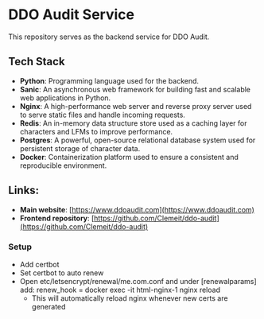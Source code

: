 # DDO Audit Service
This repository serves as the backend service for DDO Audit.

## Tech Stack
- **Python**: Programming language used for the backend.
- **Sanic**: An asynchronous web framework for building fast and scalable web applications in Python.
- **Nginx**: A high-performance web server and reverse proxy server used to serve static files and handle incoming requests.
- **Redis**: An in-memory data structure store used as a caching layer for characters and LFMs to improve performance.
- **Postgres**: A powerful, open-source relational database system used for persistent storage of character data.
- **Docker**: Containerization platform used to ensure a consistent and reproducible environment.

## Links:
- **Main website**: [https://www.ddoaudit.com](https://www.ddoaudit.com)
- **Frontend repository**: [https://github.com/Clemeit/ddo-audit](https://github.com/Clemeit/ddo-audit)

### Setup
- Add certbot
- Set certbot to auto renew
- Open etc/letsencrypt/renewal/me.com.conf and under [renewalparams] add: renew_hook = docker exec -it html-nginx-1 nginx reload
  - This will automatically reload nginx whenever new certs are generated